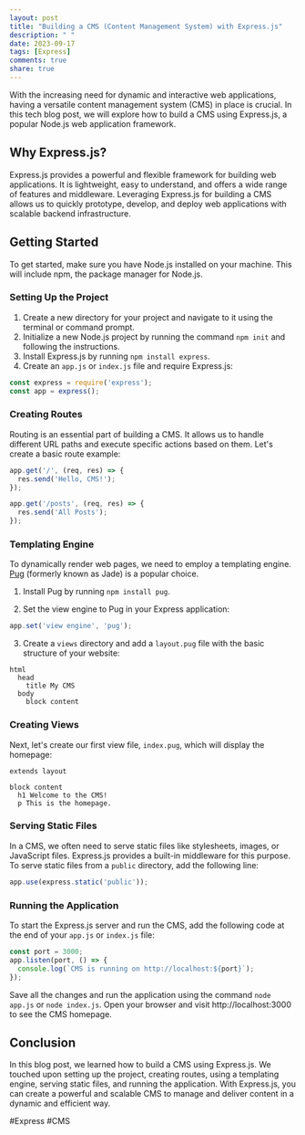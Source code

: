 ```yaml
---
layout: post
title: "Building a CMS (Content Management System) with Express.js"
description: " "
date: 2023-09-17
tags: [Express]
comments: true
share: true
---
```


With the increasing need for dynamic and interactive web applications, having a versatile content management system (CMS) in place is crucial. In this tech blog post, we will explore how to build a CMS using Express.js, a popular Node.js web application framework.

## Why Express.js?

Express.js provides a powerful and flexible framework for building web applications. It is lightweight, easy to understand, and offers a wide range of features and middleware. Leveraging Express.js for building a CMS allows us to quickly prototype, develop, and deploy web applications with scalable backend infrastructure.

## Getting Started

To get started, make sure you have Node.js installed on your machine. This will include npm, the package manager for Node.js. 

### Setting Up the Project

1. Create a new directory for your project and navigate to it using the terminal or command prompt.
2. Initialize a new Node.js project by running the command `npm init` and following the instructions.
3. Install Express.js by running `npm install express`.
4. Create an `app.js` or `index.js` file and require Express.js:

```javascript
const express = require('express');
const app = express();
```

### Creating Routes

Routing is an essential part of building a CMS. It allows us to handle different URL paths and execute specific actions based on them. Let's create a basic route example:

```javascript
app.get('/', (req, res) => {
  res.send('Hello, CMS!');
});

app.get('/posts', (req, res) => {
  res.send('All Posts');
});
```

### Templating Engine

To dynamically render web pages, we need to employ a templating engine. [Pug](https://pugjs.org/) (formerly known as Jade) is a popular choice. 

1. Install Pug by running `npm install pug`.

2. Set the view engine to Pug in your Express application:

```javascript
app.set('view engine', 'pug');
```

3. Create a `views` directory and add a `layout.pug` file with the basic structure of your website:

```pug
html
  head
    title My CMS
  body
    block content
```

### Creating Views

Next, let's create our first view file, `index.pug`, which will display the homepage:

```pug
extends layout

block content
  h1 Welcome to the CMS!
  p This is the homepage.
```

### Serving Static Files

In a CMS, we often need to serve static files like stylesheets, images, or JavaScript files. Express.js provides a built-in middleware for this purpose. To serve static files from a `public` directory, add the following line:

```javascript
app.use(express.static('public'));
```

### Running the Application

To start the Express.js server and run the CMS, add the following code at the end of your `app.js` or `index.js` file:

```javascript
const port = 3000;
app.listen(port, () => {
  console.log(`CMS is running on http://localhost:${port}`);
});
```

Save all the changes and run the application using the command `node app.js` or `node index.js`. Open your browser and visit http://localhost:3000 to see the CMS homepage.

## Conclusion

In this blog post, we learned how to build a CMS using Express.js. We touched upon setting up the project, creating routes, using a templating engine, serving static files, and running the application. With Express.js, you can create a powerful and scalable CMS to manage and deliver content in a dynamic and efficient way.

#Express #CMS